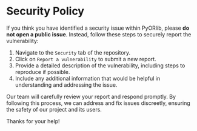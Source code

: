 # Security Policy

If you think you have identified a security issue within PyORlib, please **do not open a public issue**. Instead, follow
these steps to securely report the vulnerability:

1. Navigate to the `Security` tab of the repository.
2. Click on `Report a vulnerability` to submit a new report.
3. Provide a detailed description of the vulnerability, including steps to reproduce if possible.
4. Include any additional information that would be helpful in understanding and addressing the issue.

Our team will carefully review your report and respond promptly. By following this process, we can address and fix
issues discreetly, ensuring the safety of our project and its users.

Thanks for your help!

